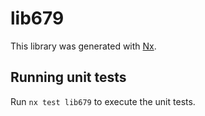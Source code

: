 # lib679

This library was generated with [Nx](https://nx.dev).

## Running unit tests

Run `nx test lib679` to execute the unit tests.
